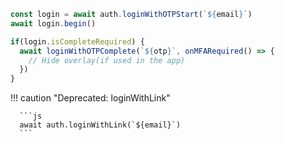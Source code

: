 ```js
const login = await auth.loginWithOTPStart(`${email}`)
await login.begin()

if(login.isCompleteRequired) {
  await loginWithOTPComplete(`${otp}`, onMFARequired() => {
    // Hide overlay(if used in the app)
  })
}
```

!!! caution "Deprecated: loginWithLink"

      ```js
      await auth.loginWithLink(`${email}`)
      ```

